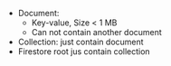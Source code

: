 - Document:
    - Key-value, Size < 1 MB
    - Can not contain another document
- Collection: just contain document
- Firestore root jus contain collection